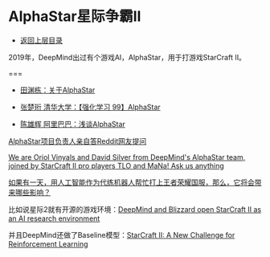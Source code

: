 # AlphaStar星际争霸II

- [返回上层目录](../deepmind.md)



2019年，DeepMind出过有个游戏AI，AlphaStar，用于打游戏StarCraft II。



===

* [田渊栋：关于AlphaStar](https://zhuanlan.zhihu.com/p/89396146)

* [张楚珩 清华大学：【强化学习 99】AlphaStar](https://zhuanlan.zhihu.com/p/92543229)
* [陈雄辉 阿里巴巴：浅谈AlphaStar](https://zhuanlan.zhihu.com/p/97720096)



[AlphaStar项目负责人亲自答Reddit网友提问](https://baijiahao.baidu.com/s?id=1623701277834339949)

[We are Oriol Vinyals and David Silver from DeepMind's AlphaStar team, joined by StarCraft II pro players TLO and MaNa! Ask us anything](https://www.reddit.com/r/MachineLearning/comments/ajgzoc/we_are_oriol_vinyals_and_david_silver_from/)



[如果有一天，用人工智能作为代练机器人帮忙打上王者荣耀国服，那么，它将会带来哪些影响？](https://www.zhihu.com/question/467884750/answer/1963034850)

比如说星际2就有开源的游戏环境：[DeepMind and Blizzard open StarCraft II as an AI research environment](https://www.deepmind.com/blog/deepmind-and-blizzard-open-starcraft-ii-as-an-ai-research-environment)

并且DeepMind还做了Baseline模型：[StarCraft II: A New Challenge for Reinforcement Learning](https://kstatic.googleusercontent.com/files/8f5c46f2ca6f2dc1944e86fe852ecfa2072cc3729ceb6af4dc84307a939b60ac8915c82ead4e7e4d4862d0436a8a329a6f06a4d538b741219e85c207c5e04f62)

